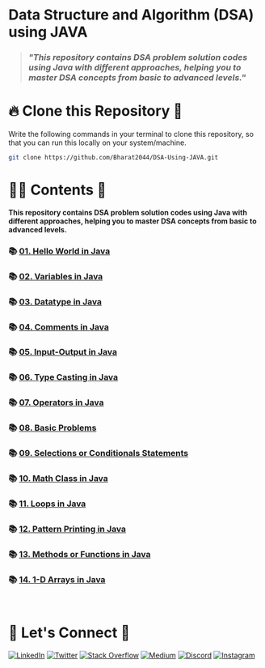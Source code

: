 # **Data Structure and Algorithm (DSA) using JAVA**

> ### _"This repository contains DSA problem solution codes using Java with different approaches, helping you to master DSA concepts from basic to advanced levels."_

# 🔥 **Clone this Repository** 💫

Write the following commands in your terminal to clone this repository, so that you can run this locally on your system/machine.

```bash
git clone https://github.com/Bharat2044/DSA-Using-JAVA.git
```


# 👨‍💻 **Contents** 👀

**This repository contains DSA problem solution codes using Java with different approaches, helping you to master DSA concepts from basic to advanced levels.**

### 📚 [01. Hello World in Java](./01.%20Hello%20World%20in%20Java/)
### 📚 [02. Variables in Java](./02.%20Variables%20in%20Java/)
### 📚 [03. Datatype in Java](./03.%20Datatype%20in%20Java/)
### 📚 [04. Comments in Java](./04.%20Comments%20in%20Java/)
### 📚 [05. Input-Output in Java](./05.%20Input-Output%20in%20Java/)
### 📚 [06. Type Casting in Java](./06.%20Type%20Casting%20in%20Java/)
### 📚 [07. Operators in Java](./07.%20Operators%20in%20Java/)
### 📚 [08. Basic Problems](./08.%20Basic%20Problems/)
### 📚 [09. Selections or Conditionals Statements](./09.%20Selections%20or%20Conditionals%20Statements/)
### 📚 [10. Math Class in Java](./10.%20Math%20Class%20in%20Java/)
### 📚 [11. Loops in Java](./11.%20Loops%20in%20Java/)
### 📚 [12. Pattern Printing in Java](./12.%20Pattern%20Printing%20in%20Java/)
### 📚 [13. Methods or Functions in Java](./13.%20Methods%20or%20Functions%20in%20Java/)
### 📚 [14. 1-D Arrays in Java](./14.%201-D%20Arrays%20in%20Java/)


<br />

# 🔗 **Let's Connect** 🤝

[![LinkedIn](https://img.shields.io/badge/LinkedIn-%230077B5.svg?logo=linkedin&logoColor=white)](https://www.linkedin.com/in/bharat2044/)
[![Twitter](https://img.shields.io/badge/Twitter-%231DA1F2.svg?logo=Twitter&logoColor=white)](https://twitter.com/bharat__2044)
[![Stack Overflow](https://img.shields.io/badge/-Stackoverflow-FE7A16?logo=stack-overflow&logoColor=white)](https://stackoverflow.com/users/21453213/bharat2044)
<a href='https://medium.com/@Bharat2044' target="_blank"><img alt='Medium' src='https://img.shields.io/badge/Medium-100000?style=plastic&logo=Medium&logoColor=000000&labelColor=475AC7&color=475AC7'/></a>
[![Discord](https://img.shields.io/badge/Discord-%237289DA.svg?logo=discord&logoColor=white)](https://discordapp.com/users/1202345957216231446)
[![Instagram](https://img.shields.io/badge/Instagram-%23E4405F.svg?logo=Instagram&logoColor=white)](https://www.instagram.com/bharat__2044)
